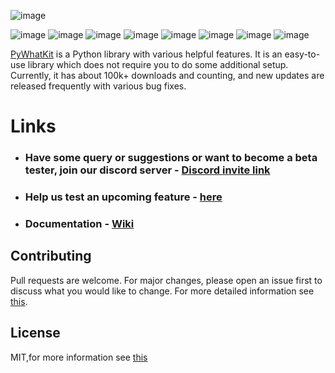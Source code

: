 ![image](https://user-images.githubusercontent.com/54436840/121497964-980d9a00-c9f9-11eb-9d7f-c3072d8f09d2.png)

![image](https://badgen.net/github/stars/Ankit404butfound/Pywhatkit)
![image](https://badgen.net/github/forks/Ankit404butfound/Pywhatkit)
![image](https://badgen.net/github/open-issues/Ankit404butfound/Pywhatkit)
![image](https://badgen.net/github/open-prs/Ankit404butfound/Pywhatkit)
![image](https://badgen.net/github/commits/Ankit404butfound/Pywhatkit)
![image](https://badgen.net/github/license/Ankit404butfound/Pywhatkit)
![image](https://badgen.net/github/contributors/Ankit404butfound/Pywhatkit)
![image](https://badgen.net/github/release/Ankit404butfound/Pywhatkit)
<!-- ![logo](https://github.com/Ankit404butfound/PyWhatKit/raw/master/Images/logo.png?raw=true) -->

[PyWhatKit](https://pypi.org/project/pywhatkit/) is a Python library with various helpful features. It is an easy-to-use library which does not require you to do some additional setup. Currently, it has about 100k+ downloads and counting, and new updates are released frequently with various bug fixes.

# Links

- ### Have some query or suggestions or want to become a beta tester, join our discord server - [Discord invite link](https://discord.gg/uwznv4jKgk)

- ### Help us test an upcoming feature - [here](https://pywhatkit.herokuapp.com/remote-kit)

- ### Documentation - [Wiki](https://github.com/Ankit404butfound/PyWhatKit/wiki)

## Contributing

Pull requests are welcome. For major changes, please open an issue first to discuss what you would like to change.
For more detailed information see [this](https://github.com/Ankit404butfound/PyWhatKit/blob/master/CONTRIBUTING.md).

## License

MIT,for more information see [this](https://github.com/Ankit404butfound/PyWhatKit/blob/master/licence)
